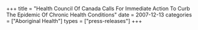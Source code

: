 +++
title = "Health Council Of Canada Calls For Immediate Action To Curb The Epidemic Of Chronic Health Conditions"
date = 2007-12-13
categories = ["Aboriginal Health"]
types = ["press-releases"]
+++
